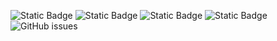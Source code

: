 ![Static Badge](https://img.shields.io/badge/blacklists-60-000000) ![Static Badge](https://img.shields.io/badge/blacklisted-3127572-cc0000) ![Static Badge](https://img.shields.io/badge/whitelisted-2242-00CC00) ![Static Badge](https://img.shields.io/badge/streaming_blacklist-28106-000000) ![GitHub issues](https://img.shields.io/github/issues/fabriziosalmi/blacklists)
